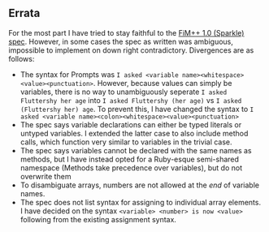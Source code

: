 ## Errata

For the most part I have tried to stay faithful to the [FiM++ 1.0 (Sparkle) spec][spec].
However, in some cases the spec as written was ambiguous, impossible to implement on down right contradictory. Divergences are as follows:

* The syntax for Prompts was `I asked <variable
  name><whitespace><value><punctuation>`. However, because values can simply be
  variables, there is no way to unambiguously seperate `I asked Fluttershy her
  age` into `I asked Fluttershy (her age)` vs `I asked (Fluttershy her) age`. To
  prevent this, I have changed the syntax to `I asked <variable
  name><colon><whitespace><value><punctuation>`
* The spec says variable declarations can either be typed literals or untyped
  variables. I extended the latter case to also include method calls, which
  function very similar to variables in the trivial case.
* The spec says variables cannot be declared with the same names as methods, but
  I have instead opted for a Ruby-esque semi-shared namespace (Methods take
  precedence over variables), but do not overwrite them
* To disambiguate arrays, numbers are not allowed at the _end_ of variable
  names.
* The spec does not list syntax for assigning to individual array elements. I
  have decided on the syntax `<variable> <number> is now <value>` following from
  the existing assignment syntax.

[spec]: https://docs.google.com/document/d/1gU-ZROmZu0Xitw_pfC1ktCDvJH5rM85TxxQf5pg_xmg/edit?pli=1#

